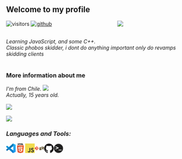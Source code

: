 
  <h2> Welcome to my profile </h2>
  
  <img align='right' src="https://www.xtrafondos.com/wallpapers/gato-con-mariposa-de-fantasia-4560.jpg" width="200">
  
  ![visitors](https://visitor-badge.glitch.me/badge?page_id=Kendrick364.Kendrick364&right_color=purple)
  [![github](https://img.shields.io/github/followers/Kendrick364?label=follow&style=social)](https://github.com/Khali364)</br></br>
  
  <em>
  Learning JavaScript, and some C++.</br>
 Classic phobos skidder, i dont do anything important only do revamps skidding clients
  </em></br></br>
  
  ### More information about me
  
  <em>I'm from Chile. <img src="https://github.com/csmoore/country-flag-icons/blob/master/country-flags-4x3-png/cl.png" width="25"></br>
  Actually, 15 years old.</br>


  <a href="https://github.com/Khali364"><img align="center" src="https://github-readme-stats.vercel.app/api?username=Kendrick364&show_icons=true&theme=radical" /></a>




 <a href="https://github-readme-stats.vercel.app/api/top-langs/?username=Kendrick364&layout=compact&theme=radical&langs_count=7&count_private=true"><img align="center" src="https://github-readme-stats.vercel.app/api/top-langs/?username=Kendrick364&layout=compact&theme=radical&langs_count=7&count_private=true" /></a>


### Languages and Tools:

<img align="left" alt="Visual Studio Code" width="26px" src="https://raw.githubusercontent.com/github/explore/80688e429a7d4ef2fca1e82350fe8e3517d3494d/topics/visual-studio-code/visual-studio-code.png" />
<img align="left" alt="HTML5" width="26px" src="https://raw.githubusercontent.com/github/explore/80688e429a7d4ef2fca1e82350fe8e3517d3494d/topics/html/html.png" />
<img align="left" alt="JavaScript" width="26px" src="https://raw.githubusercontent.com/github/explore/80688e429a7d4ef2fca1e82350fe8e3517d3494d/topics/javascript/javascript.png" />
<img align="left" alt="Git" width="26px" src="https://raw.githubusercontent.com/github/explore/80688e429a7d4ef2fca1e82350fe8e3517d3494d/topics/git/git.png" />
<img align="left" alt="GitHub" width="26px" src="https://raw.githubusercontent.com/github/explore/78df643247d429f6cc873026c0622819ad797942/topics/github/github.png" />
<img align="left" alt="Terminal" width="26px" src="https://raw.githubusercontent.com/github/explore/80688e429a7d4ef2fca1e82350fe8e3517d3494d/topics/terminal/terminal.png" />
